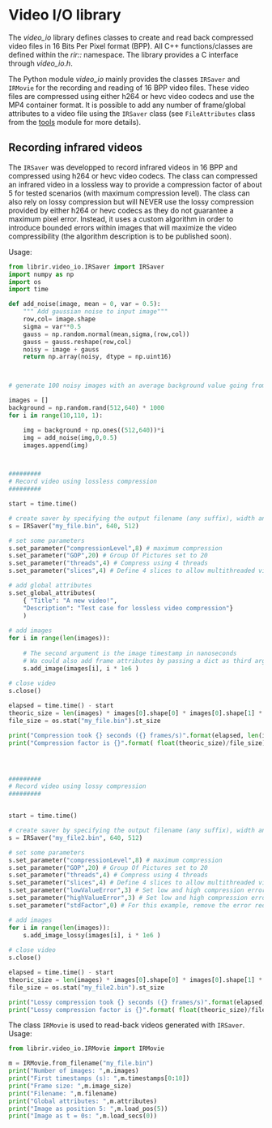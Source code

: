 
# Video I/O library

The *video_io* library defines classes to create and read back compressed video files in 16 Bits Per Pixel format (BPP). All C++ functions/classes are defined within the *rir::* namespace. The library provides a C interface through *video_io.h*. 

The Python module *video_io* mainly provides the classes ```IRSaver``` and ```IRMovie``` for the recording and reading of 16 BPP video files. These video files are compressed using either h264 or hevc video codecs and use the MP4 container format.
It is possible to add any number of frame/global attributes to a video file using the ```IRSaver``` class (see ```FileAttributes``` class from the [tools](tools.md) module for more details).


## Recording infrared videos

The ```IRSaver``` was developped to record infrared videos in 16 BPP and compressed using h264 or hevc video codecs. 
The class can compressed an infrared video in a lossless way to provide a compression factor of about 5 for tested scenarios (with maximum compression level). 
The class can also rely on lossy compression but will NEVER use the lossy compression provided by either h264 or hevc codecs as they do not guarantee a maximum pixel error. Instead, it uses a custom algorithm in order to introduce bounded errors within images that will maximize the video compressibility (the algorithm description is to be published soon).

Usage:

```python
from librir.video_io.IRSaver import IRSaver
import numpy as np
import os
import time

def add_noise(image, mean = 0, var = 0.5):
    """ Add gaussian noise to input image"""
    row,col= image.shape
    sigma = var**0.5
    gauss = np.random.normal(mean,sigma,(row,col))
    gauss = gauss.reshape(row,col)
    noisy = image + gauss
    return np.array(noisy, dtype = np.uint16)



# generate 100 noisy images with an average background value going from 10 to 110 by step of 1

images = []
background = np.random.rand(512,640) * 1000
for i in range(10,110, 1):

    img = background + np.ones((512,640))*i
    img = add_noise(img,0,0.5)
    images.append(img)



#########
# Record video using lossless compression
#########

start = time.time()

# create saver by specifying the output filename (any suffix), width and height
s = IRSaver("my_file.bin", 640, 512)

# set some parameters
s.set_parameter("compressionLevel",8) # maximum compression
s.set_parameter("GOP",20) # Group Of Pictures set to 20
s.set_parameter("threads",4) # Compress using 4 threads
s.set_parameter("slices",4) # Define 4 slices to allow multithreaded video reading

# add global attributes
s.set_global_attributes(
    { "Title": "A new video!",
    "Description": "Test case for lossless video compression"}
    )
    
# add images
for i in range(len(images)):
    
    # The second argument is the image timestamp in nanoseconds
    # Wa could also add frame attributes by passing a dict as third argument
    s.add_image(images[i], i * 1e6 )
    
# close video
s.close()

elapsed = time.time() - start
theoric_size = len(images) * images[0].shape[0] * images[0].shape[1] * 2
file_size = os.stat("my_file.bin").st_size

print("Compression took {} seconds ({} frames/s)".format(elapsed, len(images)/elapsed))
print("Compression factor is {}".format( float(theoric_size)/file_size))




#########
# Record video using lossy compression
#########


start = time.time()

# create saver by specifying the output filename (any suffix), width and height
s = IRSaver("my_file2.bin", 640, 512)

# set some parameters
s.set_parameter("compressionLevel",8) # maximum compression
s.set_parameter("GOP",20) # Group Of Pictures set to 20
s.set_parameter("threads",4) # Compress using 4 threads
s.set_parameter("slices",4) # Define 4 slices to allow multithreaded video reading
s.set_parameter("lowValueError",3) # Set low and high compression errors to 3
s.set_parameter("highValueError",3) # Set low and high compression errors to 3
s.set_parameter("stdFactor",0) # For this example, remove the error reduction factor

# add images
for i in range(len(images)):
    s.add_image_lossy(images[i], i * 1e6 )
    
# close video
s.close()

elapsed = time.time() - start
theoric_size = len(images) * images[0].shape[0] * images[0].shape[1] * 2
file_size = os.stat("my_file2.bin").st_size

print("Lossy compression took {} seconds ({} frames/s)".format(elapsed, len(images)/elapsed))
print("Lossy compression factor is {}".format( float(theoric_size)/file_size))

```


The class ```IRMovie``` is used to read-back videos generated with ```IRSaver```. Usage:

```python
from librir.video_io.IRMovie import IRMovie

m = IRMovie.from_filename("my_file.bin")
print("Number of images: ",m.images)
print("First timestamps (s): ",m.timestamps[0:10])
print("Frame size: ",m.image_size)
print("Filename: ",m.filename)
print("Global attributes: ",m.attributes)
print("Image as position 5: ",m.load_pos(5))
print("Image as t = 0s: ",m.load_secs(0))
```
